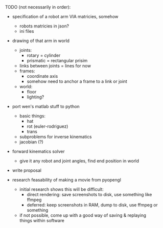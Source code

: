 TODO (not necessarily in order):

- specification of a robot arm VIA matricies, somehow
  - robots matricies in json?
  - ini files
  
- drawing of that arm in world
  - joints:
    - rotary = cylinder
    - prismatic = rectangular prisim
  - links between joints = lines for now
  - frames:
    - coordinate axis
    - somehow need to anchor a frame to a link or joint
  - world:
    - floor
    - lighting?

- port wen's matlab stuff to python
  - basic things:
    - hat
    - rot (euler-rodriguez)
    - trans
  - subproblems for inverse kinematics
  - jacobian (?)

- forward kinematics solver
  - give it any robot and joint angles, find end position in world

- write proposal

- research feasability of making a movie from pyopengl
  - initial research shows this will be difficult:
    - direct rendering: save screenshots to disk, use something like ffmpeg
    - deferred: keep screenshots in RAM, dump to disk, use ffmpeg or something
  - if not possible, come up with a good way of saving & replaying things within software
  

